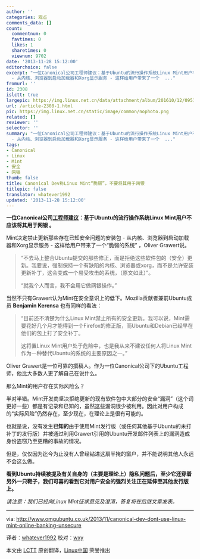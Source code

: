```yaml
---
author: ''
categories: 观点
comments_data: []
count:
  commentnum: 0
  favtimes: 0
  likes: 1
  sharetimes: 0
  viewnum: 9702
date: '2013-11-28 15:12:00'
editorchoice: false
excerpt: "一位Canonical公司工程师建议：基于Ubuntu的流行操作系统Linux Mint用户不应该将其用于网银 。\r\nMint决定禁止更新那些存在已知安全问题的安装包
  - 从内核、浏览器到启动加载器和Xorg显示服务 - 这样给用户带来了一个  ..."
fromurl: ''
id: 2308
islctt: true
largepic: https://img.linux.net.cn/data/attachment/album/201610/12/095124vr9cmdgilii8rrwr.png
url: /article-2308-1.html
pic: https://img.linux.net.cn/static/image/common/nophoto.png
related: []
reviewer: ''
selector: ''
summary: "一位Canonical公司工程师建议：基于Ubuntu的流行操作系统Linux Mint用户不应该将其用于网银 。\r\nMint决定禁止更新那些存在已知安全问题的安装包
  - 从内核、浏览器到启动加载器和Xorg显示服务 - 这样给用户带来了一个  ..."
tags:
- Canonical
- Linux
- Mint
- 安全
- 网银
thumb: false
title: Canonical Dev称Linux Mint“脆弱”，不要将其用于网银
titlepic: false
translator: whatever1992
updated: '2013-11-28 15:12:00'
---
```


**一位Canonical公司[工程师建议](https://lists.ubuntu.com/archives/ubuntu-devel-discuss/2013-November/014770.html)：基于Ubuntu的流行操作系统Linux Mint用户不应该将其用于网银 。**


Mint决定禁止更新那些存在已知安全问题的安装包 - 从内核、浏览器到启动加载器和Xorg显示服务 - 这样给用户带来了一个“脆弱的系统” ，Oliver Grawert说。



> 
> “不去马上整合Ubuntu提交的那些修正，而是拒绝这些软件包的（安全）更新。我要说，强制保持一个有缺陷的内核、浏览器或xorg，而不是允许安装更新补丁，这会变成一个易受攻击的系统，（原文如此）”。
> 
> 
> “就我个人而言，我不会用它做网银操作。”
> 
> 
> 


当然不只有Grawert认为Mint在安全意识上的低下。Mozilla贡献者兼前Ubuntu成员 **Benjamin Kerensa** 也有同样的看法：



> 
> “目前还不清楚为什么Linux Mint禁止所有的安全更新。我可以说，Mint需要花好几个月才能得到一个Firefox的修正版，而Ubuntu和Debian已经早在他们的包上打了安全补丁。
> 
> 
> 这将置Linux Mint用户处于危险中，也是我从来不建议任何人将Linux Mint作为一种替代Ubuntu的系统的主要原因之一。”
> 
> 
> 


Oliver Grawert是一位可靠的撰稿人。作为一位Canonical公司下的Ubuntu工程师，他比大多数人更了解自己在说什么。


那么Mint的用户存在实际风险么？


半对半错。Mint开发商坚决拒绝更新的现有软件包中大部分的安全“漏洞”（这个词更好一些）都是有记录和已知的，虽然这些漏洞很少被利用。因此对用户构成的“实际风险”仍然存在，至少现在，在理论上是很有可能的。


也就是说，没有发生**已知的**由于使用Mint发行版（或任何其他基于Ubuntu的未打补丁的发行版）并被通过利用Grawert引用的Ubuntu开发邮件列表上的漏洞造成身份盗窃乃至更糟的事故的情况。


但是，仅仅因为迄今为止没有人曾经钻进这扇半掩的窗户，并不能说明其他人永远不会这么做。


**看到Ubuntu持续被提及有关自身的（主要是理论上）隐私问题后，至少它还穿着另外一只鞋子，我们可喜的看到它对用户安全的强烈关注正在延伸至其他发行版上。**


*请注意：我们已经向Linux Mint征求意见及澄清，答复将在后继文章发表。*




---


via: <http://www.omgubuntu.co.uk/2013/11/canonical-dev-dont-use-linux-mint-online-banking-unsecure>


译者：[whatever1992](https://github.com/whatever1992) 校对：[wxy](https://github.com/wxy)


本文由 [LCTT](https://github.com/LCTT/TranslateProject) 原创翻译，[Linux中国](http://linux.cn/) 荣誉推出